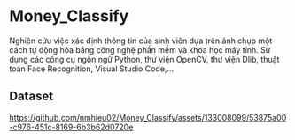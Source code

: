 # Money_Classify
Nghiên cứu việc xác định thông tin của sinh viên dựa trên ảnh chụp một cách tự động hóa bằng công nghệ phần mềm và khoa học máy tính.  Sử dụng các công cụ ngôn ngữ Python, 
thư viện OpenCV, thư viện Dlib, thuật toán Face Recognition, Visual Studio Code,...
## Dataset
https://github.com/nmhieu02/Money_Classify/assets/133008099/53875a00-c976-451c-8169-6b3b62d0720e


